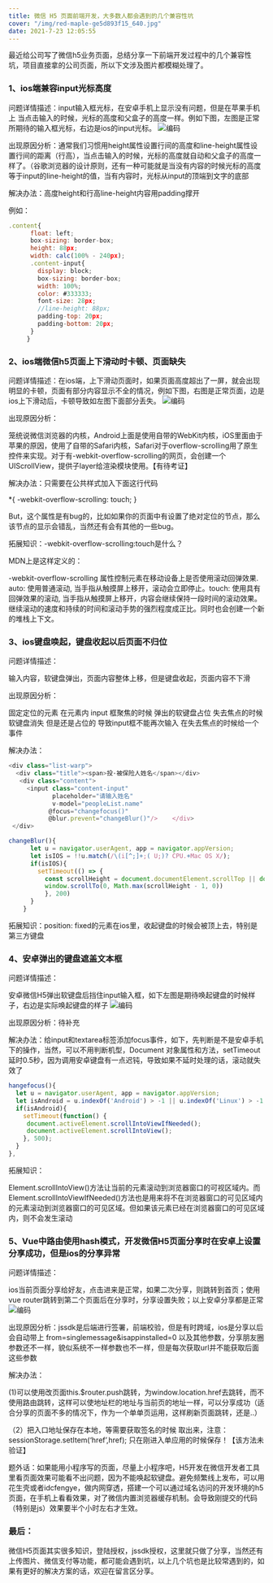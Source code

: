 ```yaml
---
title: 微信 H5 页面前端开发，大多数人都会遇到的几个兼容性坑
cover: "/img/red-maple-ge5d893f15_640.jpg"
date: 2021-7-23 12:05:55
---
```




最近给公司写了微信h5业务页面，总结分享一下前端开发过程中的几个兼容性坑，项目直接拿的公司页面，所以下文涉及图片都模糊处理了。

### 1、ios端兼容input光标高度

问题详情描述：input输入框光标，在安卓手机上显示没有问题，但是在苹果手机上
当点击输入的时候，光标的高度和父盒子的高度一样。例如下图，左图是正常所期待的输入框光标，右边是ios的input光标。
![编码](/img/20220329180145.jpg)

出现原因分析：通常我们习惯用height属性设置行间的高度和line-height属性设置行间的距离（行高），当点击输入的时候，光标的高度就自动和父盒子的高度一样了。（谷歌浏览器的设计原则，还有一种可能就是当没有内容的时候光标的高度等于input的line-height的值，当有内容时，光标从input的顶端到文字的底部

解决办法：高度height和行高line-height内容用padding撑开

例如：
```js
.content{
      float: left;
      box-sizing: border-box;
      height: 88px;
      width: calc(100% - 240px); 
      .content-input{
        display: block;
        box-sizing: border-box;
        width: 100%;
        color: #333333;
        font-size: 28px;
        //line-height: 88px;
        padding-top: 20px;
        padding-bottom: 20px;
      }
     } 
```

### 2、ios端微信h5页面上下滑动时卡顿、页面缺失

问题详情描述：在ios端，上下滑动页面时，如果页面高度超出了一屏，就会出现明显的卡顿，页面有部分内容显示不全的情况，例如下图，右图是正常页面，边是ios上下滑动后，卡顿导致如左图下面部分丢失。
![编码](/img/20220329180305.jpg)

出现原因分析：

笼统说微信浏览器的内核，Android上面是使用自带的WebKit内核，iOS里面由于苹果的原因，使用了自带的Safari内核，Safari对于overflow-scrolling用了原生控件来实现。对于有-webkit-overflow-scrolling的网页，会创建一个UIScrollView，提供子layer给渲染模块使用。【有待考证】

解决办法：只需要在公共样式加入下面这行代码

*{
-webkit-overflow-scrolling: touch;
}

But，这个属性是有bug的，比如如果你的页面中有设置了绝对定位的节点，那么该节点的显示会错乱，当然还有会有其他的一些bug。

拓展知识：-webkit-overflow-scrolling:touch是什么？

MDN上是这样定义的：

-webkit-overflow-scrolling 属性控制元素在移动设备上是否使用滚动回弹效果. auto: 使用普通滚动, 当手指从触摸屏上移开，滚动会立即停止。touch: 使用具有回弹效果的滚动,
当手指从触摸屏上移开，内容会继续保持一段时间的滚动效果。继续滚动的速度和持续的时间和滚动手势的强烈程度成正比。同时也会创建一个新的堆栈上下文。

### 3、ios键盘唤起，键盘收起以后页面不归位

问题详情描述：

输入内容，软键盘弹出，页面内容整体上移，但是键盘收起，页面内容不下滑

出现原因分析：

固定定位的元素 在元素内 input 框聚焦的时候 弹出的软键盘占位 失去焦点的时候软键盘消失 但是还是占位的 导致input框不能再次输入 在失去焦点的时候给一个事件

解决办法：
```js
<div class="list-warp">
  <div class="title"><span>投·被保险人姓名</span></div>
   <div class="content">
     <input class="content-input" 
            placeholder="请输入姓名"
            v-model="peopleList.name"
           @focus="changefocus()"
           @blur.prevent="changeBlur()"/>    </div>
 </div>

changeBlur(){
      let u = navigator.userAgent, app = navigator.appVersion;
      let isIOS = !!u.match(/\(i[^;]+;( U;)? CPU.+Mac OS X/);
      if(isIOS){
        setTimeout(() => {
          const scrollHeight = document.documentElement.scrollTop || document.body.scrollTop || 0
          window.scrollTo(0, Math.max(scrollHeight - 1, 0))
          }, 200)
      }
    } 
```
拓展知识：position: fixed的元素在ios里，收起键盘的时候会被顶上去，特别是第三方键盘

### 4、安卓弹出的键盘遮盖文本框

问题详情描述：

安卓微信H5弹出软键盘后挡住input输入框，如下左图是期待唤起键盘的时候样子，右边是实际唤起键盘的样子
![编码](/img/20220329180434.jpg)

出现原因分析：待补充

解决办法：给input和textarea标签添加focus事件，如下，先判断是不是安卓手机下的操作，当然，可以不用判断机型，Document 对象属性和方法，setTimeout延时0.5秒，因为调用安卓键盘有一点迟钝，导致如果不延时处理的话，滚动就失效了
```js
hangefocus(){
  let u = navigator.userAgent, app = navigator.appVersion;
  let isAndroid = u.indexOf('Android') > -1 || u.indexOf('Linux') > -1;
  if(isAndroid){
    setTimeout(function() {
     document.activeElement.scrollIntoViewIfNeeded();
     document.activeElement.scrollIntoView();
    }, 500);       
  }
}, 
```

拓展知识：

Element.scrollIntoView()方法让当前的元素滚动到浏览器窗口的可视区域内。而Element.scrollIntoViewIfNeeded()方法也是用来将不在浏览器窗口的可见区域内的元素滚动到浏览器窗口的可见区域。但如果该元素已经在浏览器窗口的可见区域内，则不会发生滚动

### 5、Vue中路由使用hash模式，开发微信H5页面分享时在安卓上设置分享成功，但是ios的分享异常

问题详情描述：

ios当前页面分享给好友，点击进来是正常，如果二次分享，则跳转到首页；使用vue router跳转到第二个页面后在分享时，分享设置失败；以上安卓分享都是正常
![编码](/img/20220329180541.png)

出现原因分析：jssdk是后端进行签署，前端校验，但是有时跨域，ios是分享以后会自动带上 from=singlemessage&isappinstalled=0 以及其他参数，分享朋友圈参数还不一样，貌似系统不一样参数也不一样，但是每次获取url并不能获取后面这些参数

解决办法：

(1)可以使用改页面this.$router.push跳转，为window.location.href去跳转，而不使用路由跳转，这样可以使地址栏的地址与当前页的地址一样，可以分享成功（适合分享的页面不多的情况下，作为一个单单页运用，这样刷新页面跳转，还是..）

（2）把入口地址保存在本地，等需要获取签名的时候 取出来，注意：sessionStorage.setItem(‘href’,href); 只在刚进入单应用的时候保存！【该方法未验证】

题外话：如果能用小程序写的页面，尽量上小程序吧，H5开发在微信开发者工具里看页面效果可能看不出问题，因为不能唤起软键盘。避免频繁线上发布，可以用花生壳或者idcfengye，做内网穿透，搭建一个可以通过域名访问的开发环境的h5页面，在手机上看看效果，对了微信内置浏览器缓存机制。会导致刚提交的代码（特别是js）效果要半个小时左右才生效。

### 最后：
微信H5页面其实很多知识，登陆授权，jssdk授权，这里就只做了分享，当然还有上传图片、微信支付等功能，都可能会遇到坑，以上几个坑也是比较常遇到的，如果有更好的解决方案的话，欢迎在留言区分享。